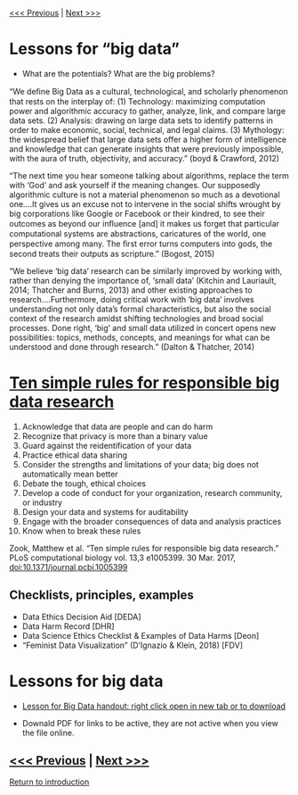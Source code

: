 [<<< Previous](yourdata.md) | [Next >>>](continue.md)  

# Lessons for “big data”
* What are the potentials? What are the big problems?

“We	deﬁne Big Data as a	cultural, technological, and	scholarly phenomenon that rests on the interplay of:
(1)	Technology: maximizing computation power and algorithmic accuracy to gather, analyze, link, and compare large data sets.
(2)	Analysis: drawing on large data sets to identify patterns in order to make economic, social, technical, and legal claims.
(3)	Mythology: the widespread belief that large data sets offer a higher form of intelligence and knowledge that can generate insights that were previously impossible, with the aura of truth, objectivity, and accuracy.” (boyd & Crawford, 2012)

“The next time you hear someone talking about algorithms, replace the term with ‘God’ and ask yourself if the meaning changes. Our supposedly algorithmic culture is not a material phenomenon so much as a devotional one….It gives us an excuse not to intervene in the social shifts wrought by big corporations like Google or Facebook or their kindred, to see their outcomes as beyond our inﬂuence [and] it makes us forget that particular computational systems are abstractions, caricatures of the world, one perspective among many. The ﬁrst error turns computers into gods, the second treats their outputs as scripture.” (Bogost, 2015)

“We believe ‘big data’ research can be similarly improved by working with, rather than denying the importance of, ‘small data’ (Kitchin  and Lauriault, 2014; Thatcher and Burns, 2013) and other existing approaches to research….Furthermore, doing critical work with ‘big data’ involves understanding not only data’s formal characteristics, but also the social context of the research amidst  shifting  technologies and broad social processes. Done right, ‘big’ and small data utilized in concert opens new possibilities: topics, methods, concepts, and meanings for what can be understood and done  through research.” (Dalton & Thatcher, 2014)


# [Ten simple rules for responsible big data research](https://www.ncbi.nlm.nih.gov/pmc/articles/PMC5373508/)
1. Acknowledge that data are people and can do harm
2. Recognize that privacy is more than a binary value
3. Guard against the reidentification of your data
4. Practice ethical data sharing
5. Consider the strengths and limitations of your data; big does not automatically mean better
6. Debate the tough, ethical choices
7. Develop a code of conduct for your organization, research community, or industry
8. Design your data and systems for auditability
9. Engage with the broader consequences of data and analysis practices
10. Know when to break these rules

Zook, Matthew et al. “Ten simple rules for responsible big data research.” PLoS computational biology vol. 13,3 e1005399. 30 Mar. 2017, [doi:10.1371/journal.pcbi.1005399](https://www.ncbi.nlm.nih.gov/pmc/articles/PMC5373508/)



## Checklists, principles, examples
* Data Ethics Decision Aid [DEDA]
* Data Harm Record [DHR]
* Data Science Ethics Checklist & Examples of Data Harms [Deon]
* “Feminist Data Visualization” (D’Ignazio & Klein, 2018) [FDV]


# Lessons for big data 

* [Lesson for Big Data handout: right click open in new tab or to download](https://github.com/DHRISMU/data/blob/master/sections/bigdatalessons.pdf)

*   Downald PDF for links to be active, they are not active when you view the file online. 


[<<< Previous](yourdata.md) | [Next >>>](continue.md)  
-----
[Return to introduction](https://github.com/DHRISMU/data)